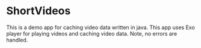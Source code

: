 # ShortVideos
This is a demo app for caching video data written in java.
This app uses Exo player for playing videos and caching video data.
Note, no errors are handled.
